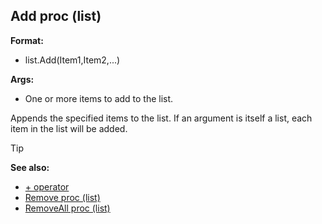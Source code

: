 ## Add proc (list)

**Format:**
+   list.Add(Item1,Item2,...)

**Args:**
+   One or more items to add to the list.

Appends the specified items to the list. If an argument is
itself a list, each item in the list will be added.

> [!TIP] 
> **See also:**
> +   [+ operator](/ref/operator/+.md) 
> +   [Remove proc (list)](/ref/list/proc/Remove.md) 
> +   [RemoveAll proc (list)](/ref/list/proc/RemoveAll.md)
